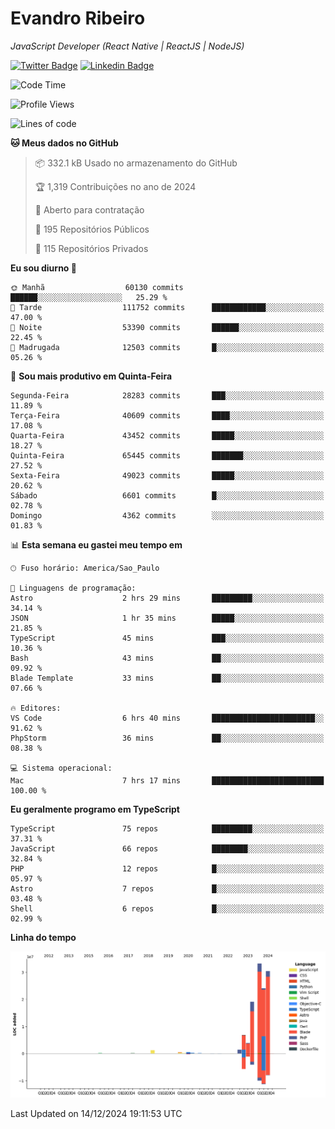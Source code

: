 # Evandro **Ribeiro**

*JavaScript Developer (React Native | ReactJS | NodeJS)*

[![Twitter Badge](https://img.shields.io/badge/-@ribeiroevandro-201B2D?style=flat-square&labelColor=201B2D&logo=twitter&logoColor=white&link=https://twitter.com/ribeiroevandro)](https://twitter.com/ribeiroevandro) 
[![Linkedin Badge](https://img.shields.io/badge/-Evandro%20Ribeiro-201B2D?style=flat-square&logo=Linkedin&logoColor=white&link=https://www.linkedin.com/in/ribeiroevandro)](https://www.linkedin.com/in/ribeiroevandro) 


<!--START_SECTION:waka-->
![Code Time](http://img.shields.io/badge/Code%20Time-4%2C203%20hrs%2015%20mins-blue)

![Profile Views](http://img.shields.io/badge/Visualizac%C3%B5es%20do%20perfil-0-blue)

![Lines of code](https://img.shields.io/badge/Desde%20o%20Hello%20World%20eu%20escrevi-121.9%20million%20linhas%20de%20c%C3%B3digo-blue)

**🐱 Meus dados no GitHub** 

> 📦 332.1 kB Usado no armazenamento do GitHub 
 > 
> 🏆 1,319 Contribuições no ano de 2024
 > 
> 💼 Aberto para contratação
 > 
> 📜 195 Repositórios Públicos 
 > 
> 🔑 115 Repositórios Privados 
 > 
**Eu sou diurno 🐤** 

```text
🌞 Manhã                  60130 commits       ██████░░░░░░░░░░░░░░░░░░░   25.29 % 
🌆 Tarde                  111752 commits      ████████████░░░░░░░░░░░░░   47.00 % 
🌃 Noite                  53390 commits       ██████░░░░░░░░░░░░░░░░░░░   22.45 % 
🌙 Madrugada              12503 commits       █░░░░░░░░░░░░░░░░░░░░░░░░   05.26 % 
```
📅 **Sou mais produtivo em Quinta-Feira** 

```text
Segunda-Feira            28283 commits       ███░░░░░░░░░░░░░░░░░░░░░░   11.89 % 
Terça-Feira              40609 commits       ████░░░░░░░░░░░░░░░░░░░░░   17.08 % 
Quarta-Feira             43452 commits       █████░░░░░░░░░░░░░░░░░░░░   18.27 % 
Quinta-Feira             65445 commits       ███████░░░░░░░░░░░░░░░░░░   27.52 % 
Sexta-Feira              49023 commits       █████░░░░░░░░░░░░░░░░░░░░   20.62 % 
Sábado                   6601 commits        █░░░░░░░░░░░░░░░░░░░░░░░░   02.78 % 
Domingo                  4362 commits        ░░░░░░░░░░░░░░░░░░░░░░░░░   01.83 % 
```


📊 **Esta semana eu gastei meu tempo em** 

```text
🕑︎ Fuso horário: America/Sao_Paulo

💬 Linguagens de programação: 
Astro                    2 hrs 29 mins       █████████░░░░░░░░░░░░░░░░   34.14 % 
JSON                     1 hr 35 mins        █████░░░░░░░░░░░░░░░░░░░░   21.85 % 
TypeScript               45 mins             ███░░░░░░░░░░░░░░░░░░░░░░   10.36 % 
Bash                     43 mins             ██░░░░░░░░░░░░░░░░░░░░░░░   09.92 % 
Blade Template           33 mins             ██░░░░░░░░░░░░░░░░░░░░░░░   07.66 % 

🔥 Editores: 
VS Code                  6 hrs 40 mins       ███████████████████████░░   91.62 % 
PhpStorm                 36 mins             ██░░░░░░░░░░░░░░░░░░░░░░░   08.38 % 

💻 Sistema operacional: 
Mac                      7 hrs 17 mins       █████████████████████████   100.00 % 
```

**Eu geralmente programo em TypeScript** 

```text
TypeScript               75 repos            █████████░░░░░░░░░░░░░░░░   37.31 % 
JavaScript               66 repos            ████████░░░░░░░░░░░░░░░░░   32.84 % 
PHP                      12 repos            █░░░░░░░░░░░░░░░░░░░░░░░░   05.97 % 
Astro                    7 repos             █░░░░░░░░░░░░░░░░░░░░░░░░   03.48 % 
Shell                    6 repos             █░░░░░░░░░░░░░░░░░░░░░░░░   02.99 % 
```



**Linha do tempo**

![Lines of Code chart](https://raw.githubusercontent.com/ribeiroevandro/ribeiroevandro/main/assets/bar_graph.png)


 Last Updated on 14/12/2024 19:11:53 UTC
<!--END_SECTION:waka-->
